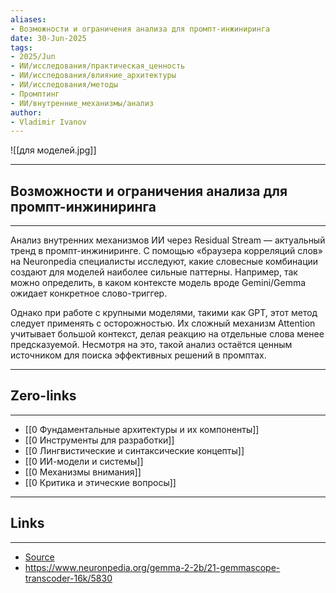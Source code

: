 ```yaml
---
aliases: 
- Возможности и ограничения анализа для промпт-инжиниринга 
date: 30-Jun-2025
tags:
- 2025/Jun
- ИИ/исследования/практическая_ценность
- ИИ/исследования/влияние_архитектуры
- ИИ/исследования/методы
- Промптинг
- ИИ/внутренние_механизмы/анализ
author:
- Vladimir Ivanov
---
```

![[для моделей.jpg]]

-----
##  Возможности и ограничения анализа для промпт-инжиниринга 
-----
Анализ внутренних механизмов ИИ через Residual Stream — актуальный тренд в промпт-инжиниринге. С помощью «браузера корреляций слов» на Neuronpedia специалисты исследуют, какие словесные комбинации создают для моделей наиболее сильные паттерны. Например, так можно определить, в каком контексте модель вроде Gemini/Gemma ожидает конкретное слово-триггер.

Однако при работе с крупными моделями, такими как GPT, этот метод следует применять с осторожностью. Их сложный механизм Attention учитывает большой контекст, делая реакцию на отдельные слова менее предсказуемой. Несмотря на это, такой анализ остаётся ценным источником для поиска эффективных решений в промптах.

---
## Zero-links
---
- [[0 Фундаментальные архитектуры и их компоненты]]
- [[0 Инструменты для разработки]]
- [[0 Лингвистические и синтаксические концепты]]
- [[0 ИИ-модели и системы]]
- [[0 Механизмы внимания]]
- [[0 Критика и этические вопросы]]

---
## Links
---
- [Source](https://t.me/turboproject/1787)
- https://www.neuronpedia.org/gemma-2-2b/21-gemmascope-transcoder-16k/5830